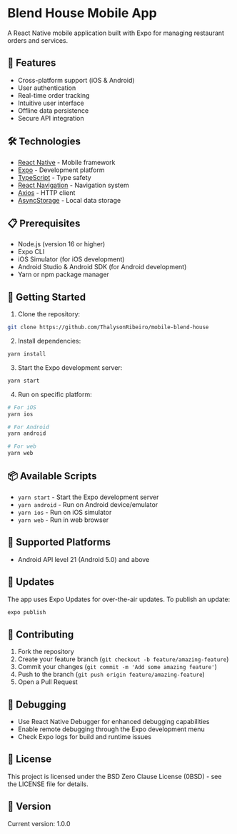 # Blend House Mobile App

A React Native mobile application built with Expo for managing restaurant orders and services.

## 🚀 Features

- Cross-platform support (iOS & Android)
- User authentication
- Real-time order tracking
- Intuitive user interface
- Offline data persistence
- Secure API integration

## 🛠️ Technologies

- [React Native](https://reactnative.dev/) - Mobile framework
- [Expo](https://expo.dev/) - Development platform
- [TypeScript](https://www.typescriptlang.org/) - Type safety
- [React Navigation](https://reactnavigation.org/) - Navigation system
- [Axios](https://axios-http.com/) - HTTP client
- [AsyncStorage](https://react-native-async-storage.github.io/async-storage/) - Local data storage

## 📋 Prerequisites

- Node.js (version 16 or higher)
- Expo CLI
- iOS Simulator (for iOS development)
- Android Studio & Android SDK (for Android development)
- Yarn or npm package manager

## 🚀 Getting Started

1. Clone the repository:
```bash
git clone https://github.com/ThalysonRibeiro/mobile-blend-house
```

2. Install dependencies:
```bash
yarn install
```

3. Start the Expo development server:
```bash
yarn start
```

4. Run on specific platform:
```bash
# For iOS
yarn ios

# For Android
yarn android

# For web
yarn web
```

## 📦 Available Scripts

- `yarn start` - Start the Expo development server
- `yarn android` - Run on Android device/emulator
- `yarn ios` - Run on iOS simulator
- `yarn web` - Run in web browser

## 📱 Supported Platforms

- Android API level 21 (Android 5.0) and above

## 🔄 Updates

The app uses Expo Updates for over-the-air updates. To publish an update:

```bash
expo publish
```

## 🤝 Contributing

1. Fork the repository
2. Create your feature branch (`git checkout -b feature/amazing-feature`)
3. Commit your changes (`git commit -m 'Add some amazing feature'`)
4. Push to the branch (`git push origin feature/amazing-feature`)
5. Open a Pull Request

## 🐛 Debugging

- Use React Native Debugger for enhanced debugging capabilities
- Enable remote debugging through the Expo development menu
- Check Expo logs for build and runtime issues

## 📄 License

This project is licensed under the BSD Zero Clause License (0BSD) - see the LICENSE file for details.

## 🎯 Version

Current version: 1.0.0

